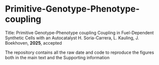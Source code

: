 # Primitive-Genotype-Phenotype-coupling
Title: Primitive Genotype-Phenotype coupling Coupling in Fuel-Dependent Synthetic Cells with an Autocatalyst
H. Soria-Carrera, L. Kauling, J. Boekhoven, **2025**, accepted

The repository contains all the raw date and code to reproduce the figures both in the main text and the Supporting information



